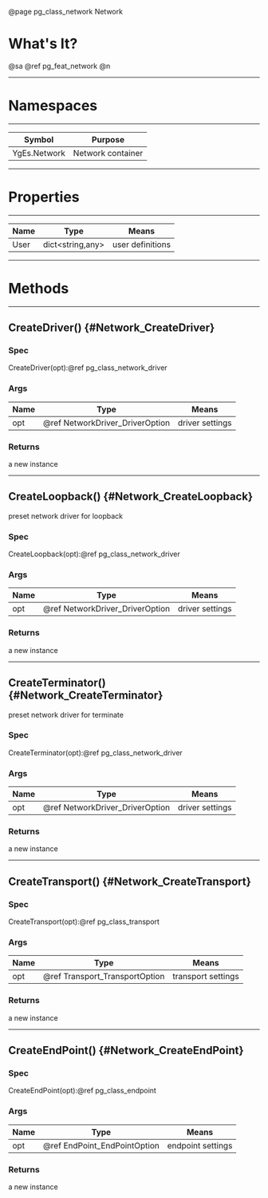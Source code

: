 ﻿@page pg_class_network Network

# What's It?

@sa @ref pg_feat_network @n

-----
# Namespaces

-----
| Symbol | Purpose |
|--------|---------|
| YgEs.Network | Network container |

-----
# Properties

-----
| Name | Type | Means |
|------|------|-------|
| User | dict<string,any> | user definitions |

-----
# Methods

-----
## CreateDriver() {#Network_CreateDriver}

### Spec

CreateDriver(opt):@ref pg_class_network_driver

### Args

| Name | Type | Means |
|------|------|-------|
| opt | @ref NetworkDriver_DriverOption | driver settings |

### Returns

a new instance

-----
## CreateLoopback() {#Network_CreateLoopback}

preset network driver for loopback  

### Spec

CreateLoopback(opt):@ref pg_class_network_driver

### Args

| Name | Type | Means |
|------|------|-------|
| opt | @ref NetworkDriver_DriverOption | driver settings |

### Returns

a new instance

-----
## CreateTerminator() {#Network_CreateTerminator}

preset network driver for terminate  

### Spec

CreateTerminator(opt):@ref pg_class_network_driver

### Args

| Name | Type | Means |
|------|------|-------|
| opt | @ref NetworkDriver_DriverOption | driver settings |

### Returns

a new instance

-----
## CreateTransport() {#Network_CreateTransport}

### Spec

CreateTransport(opt):@ref pg_class_transport

### Args

| Name | Type | Means |
|------|------|-------|
| opt | @ref Transport_TransportOption | transport settings |

### Returns

a new instance

-----
## CreateEndPoint() {#Network_CreateEndPoint}

### Spec

CreateEndPoint(opt):@ref pg_class_endpoint

### Args

| Name | Type | Means |
|------|------|-------|
| opt | @ref EndPoint_EndPointOption | endpoint settings |

### Returns

a new instance
